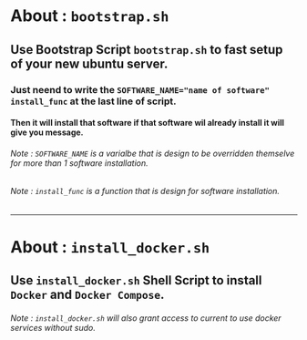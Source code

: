 # About : `bootstrap.sh`

## Use Bootstrap Script `bootstrap.sh` to fast setup of your new ubuntu server.

### Just neend to write the `SOFTWARE_NAME="name of software" install_func` at the last line of script.
#### Then it will install that software if that software wil already install it will give you message.

###### Note : `SOFTWARE_NAME` is a varialbe that is design to be overridden themselve for more than 1 software installation.  
###### Note : `install_func` is a function that is design for software installation.  

<hr solid 2px>

# About : `install_docker.sh`

## Use `install_docker.sh` Shell Script to install `Docker` and `Docker Compose`.
###### Note : `install_docker.sh` will also grant access to current to use docker services without sudo.  
